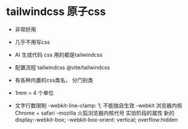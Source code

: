 # tailwindcss 原子css 

- 非常好用
- 几乎不用写css 
- AI 生成代码 css 用的都是tailwindcss
- 配置流程
    tailwindcss @vite/tailwindcss 
- 有各种内置的css类名， 分门别类
- 1rem = 4 个单位

- 文字行数限制
    -webkit-line-clamp: 1; 不能独自生效
    -webkit 浏览器内核 Chrome + safari 
    -mozilla 火狐浏览器内核代号
    实验阶段的属性 新的 
    display:-webkit-box;
    -webkit-box-orient: vertical;
    overflow:hidden
